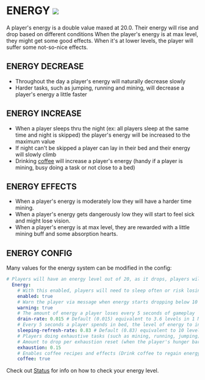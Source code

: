 # **ENERGY** ![](https://camo.githubusercontent.com/6f6b6b58796227b55bd88daeee7467d4d471af50419acc1c409b7d99d558713a/68747470733a2f2f692e696d6775722e636f6d2f617945413069422e706e67)

A player's energy is a double value maxed at 20.0.
Their energy will rise and drop based on different conditions
When the player's energy is at max level, they might get some good effects.
When it's at lower levels, the player will suffer some not-so-nice effects.


## **ENERGY DECREASE**

* Throughout the day a player's energy will naturally decrease slowly
* Harder tasks, such as jumping, running and mining, will decrease a player's energy a little faster


## **ENERGY INCREASE**

* When a player sleeps thru the night (ex: all players sleep at the same time and night is skipped) the player's energy will be increased to the maximum value
* If night can't be skipped a player can lay in their bed and their energy will slowly climb
* Drinking [coffee](https://github.com/VetheonGames/SurvivalPlus/wiki/Hydration#coffee-) will increase a player's energy (handy if a player is mining, busy doing a task or not close to a bed)


## **ENERGY EFFECTS**

* When a player's energy is moderately low they will have a harder time mining.
* When a player's energy gets dangerously low they will start to feel sick and might lose vision.
* When a player's energy is at max level, they are rewarded with a little mining buff and some absorption hearts.


## **ENERGY CONFIG**

Many values for the energy system can be modified in the config:

```YAML
# Players will have an energy level out of 20, as it drops, players will get weak and suffer some bad effects
  Energy:
    # With this enabled, players will need to sleep often or risk losing energy
    enabled: true
    # Warn the player via message when energy starts dropping below 10
    warning: true
    # The amount of energy a player loses every 5 seconds of gameplay
    drain-rate: 0.015 # Default (0.015) equivalent to 3.6 levels in 1 MC day (20 minutes)
    # Every 5 seconds a player spends in bed, the level of energy to increase
    sleeping-refresh-rate: 0.83 # Default (0.83) equivalent to 10 levels in 1 minute
    # Players doing exhaustive tasks (such as mining, running, jumping) will lose energy quicker
    # Amount to drop per exhaustion reset (when the player's hunger bar drops) (set to 0 to disable)
    exhaustion: 0.15
    # Enables coffee recipes and effects (Drink coffee to regain energy)
    coffee: true
```

Check out [Status](https://github.com/VetheonGames/SurvivalPlus/wiki/Status) for info on how to check your energy level.